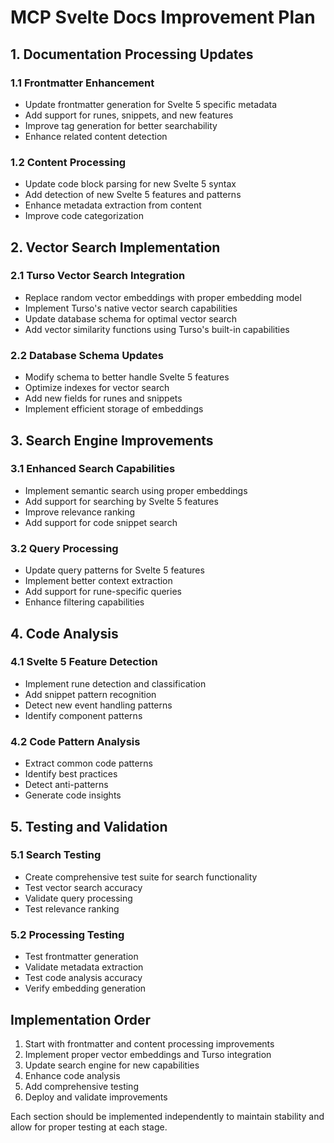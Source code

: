 # MCP Svelte Docs Improvement Plan

## 1. Documentation Processing Updates

### 1.1 Frontmatter Enhancement

- Update frontmatter generation for Svelte 5 specific metadata
- Add support for runes, snippets, and new features
- Improve tag generation for better searchability
- Enhance related content detection

### 1.2 Content Processing

- Update code block parsing for new Svelte 5 syntax
- Add detection of new Svelte 5 features and patterns
- Enhance metadata extraction from content
- Improve code categorization

## 2. Vector Search Implementation

### 2.1 Turso Vector Search Integration

- Replace random vector embeddings with proper embedding model
- Implement Turso's native vector search capabilities
- Update database schema for optimal vector search
- Add vector similarity functions using Turso's built-in capabilities

### 2.2 Database Schema Updates

- Modify schema to better handle Svelte 5 features
- Optimize indexes for vector search
- Add new fields for runes and snippets
- Implement efficient storage of embeddings

## 3. Search Engine Improvements

### 3.1 Enhanced Search Capabilities

- Implement semantic search using proper embeddings
- Add support for searching by Svelte 5 features
- Improve relevance ranking
- Add support for code snippet search

### 3.2 Query Processing

- Update query patterns for Svelte 5 features
- Implement better context extraction
- Add support for rune-specific queries
- Enhance filtering capabilities

## 4. Code Analysis

### 4.1 Svelte 5 Feature Detection

- Implement rune detection and classification
- Add snippet pattern recognition
- Detect new event handling patterns
- Identify component patterns

### 4.2 Code Pattern Analysis

- Extract common code patterns
- Identify best practices
- Detect anti-patterns
- Generate code insights

## 5. Testing and Validation

### 5.1 Search Testing

- Create comprehensive test suite for search functionality
- Test vector search accuracy
- Validate query processing
- Test relevance ranking

### 5.2 Processing Testing

- Test frontmatter generation
- Validate metadata extraction
- Test code analysis accuracy
- Verify embedding generation

## Implementation Order

1. Start with frontmatter and content processing improvements
2. Implement proper vector embeddings and Turso integration
3. Update search engine for new capabilities
4. Enhance code analysis
5. Add comprehensive testing
6. Deploy and validate improvements

Each section should be implemented independently to maintain stability
and allow for proper testing at each stage.
